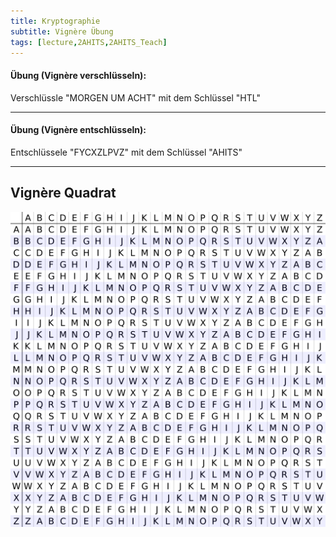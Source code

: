```yaml
---
title: Kryptographie
subtitle: Vignère Übung
tags: [lecture,2AHITS,2AHITS_Teach]
---
```


#### **Übung (Vignère verschlüsseln):**

Verschlüssle "MORGEN UM ACHT" mit dem Schlüssel "HTL"

---



#### **Übung (Vignère entschlüsseln):**

Entschlüssele "FYCXZLPVZ" mit dem Schlüssel "AHITS"

---



## Vignère Quadrat

![Vigenère_square_shading.svg](fig/Vigenere_square.png)
